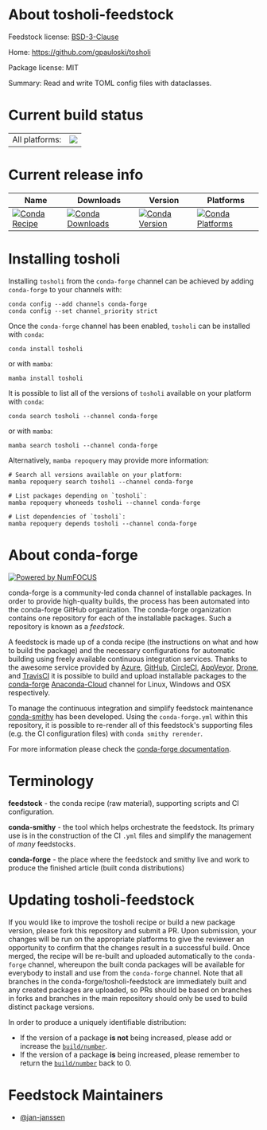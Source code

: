 About tosholi-feedstock
=======================

Feedstock license: [BSD-3-Clause](https://github.com/conda-forge/tosholi-feedstock/blob/main/LICENSE.txt)

Home: https://github.com/gpauloski/tosholi

Package license: MIT

Summary: Read and write TOML config files with dataclasses.

Current build status
====================


<table><tr><td>All platforms:</td>
    <td>
      <a href="https://dev.azure.com/conda-forge/feedstock-builds/_build/latest?definitionId=20730&branchName=main">
        <img src="https://dev.azure.com/conda-forge/feedstock-builds/_apis/build/status/tosholi-feedstock?branchName=main">
      </a>
    </td>
  </tr>
</table>

Current release info
====================

| Name | Downloads | Version | Platforms |
| --- | --- | --- | --- |
| [![Conda Recipe](https://img.shields.io/badge/recipe-tosholi-green.svg)](https://anaconda.org/conda-forge/tosholi) | [![Conda Downloads](https://img.shields.io/conda/dn/conda-forge/tosholi.svg)](https://anaconda.org/conda-forge/tosholi) | [![Conda Version](https://img.shields.io/conda/vn/conda-forge/tosholi.svg)](https://anaconda.org/conda-forge/tosholi) | [![Conda Platforms](https://img.shields.io/conda/pn/conda-forge/tosholi.svg)](https://anaconda.org/conda-forge/tosholi) |

Installing tosholi
==================

Installing `tosholi` from the `conda-forge` channel can be achieved by adding `conda-forge` to your channels with:

```
conda config --add channels conda-forge
conda config --set channel_priority strict
```

Once the `conda-forge` channel has been enabled, `tosholi` can be installed with `conda`:

```
conda install tosholi
```

or with `mamba`:

```
mamba install tosholi
```

It is possible to list all of the versions of `tosholi` available on your platform with `conda`:

```
conda search tosholi --channel conda-forge
```

or with `mamba`:

```
mamba search tosholi --channel conda-forge
```

Alternatively, `mamba repoquery` may provide more information:

```
# Search all versions available on your platform:
mamba repoquery search tosholi --channel conda-forge

# List packages depending on `tosholi`:
mamba repoquery whoneeds tosholi --channel conda-forge

# List dependencies of `tosholi`:
mamba repoquery depends tosholi --channel conda-forge
```


About conda-forge
=================

[![Powered by
NumFOCUS](https://img.shields.io/badge/powered%20by-NumFOCUS-orange.svg?style=flat&colorA=E1523D&colorB=007D8A)](https://numfocus.org)

conda-forge is a community-led conda channel of installable packages.
In order to provide high-quality builds, the process has been automated into the
conda-forge GitHub organization. The conda-forge organization contains one repository
for each of the installable packages. Such a repository is known as a *feedstock*.

A feedstock is made up of a conda recipe (the instructions on what and how to build
the package) and the necessary configurations for automatic building using freely
available continuous integration services. Thanks to the awesome service provided by
[Azure](https://azure.microsoft.com/en-us/services/devops/), [GitHub](https://github.com/),
[CircleCI](https://circleci.com/), [AppVeyor](https://www.appveyor.com/),
[Drone](https://cloud.drone.io/welcome), and [TravisCI](https://travis-ci.com/)
it is possible to build and upload installable packages to the
[conda-forge](https://anaconda.org/conda-forge) [Anaconda-Cloud](https://anaconda.org/)
channel for Linux, Windows and OSX respectively.

To manage the continuous integration and simplify feedstock maintenance
[conda-smithy](https://github.com/conda-forge/conda-smithy) has been developed.
Using the ``conda-forge.yml`` within this repository, it is possible to re-render all of
this feedstock's supporting files (e.g. the CI configuration files) with ``conda smithy rerender``.

For more information please check the [conda-forge documentation](https://conda-forge.org/docs/).

Terminology
===========

**feedstock** - the conda recipe (raw material), supporting scripts and CI configuration.

**conda-smithy** - the tool which helps orchestrate the feedstock.
                   Its primary use is in the construction of the CI ``.yml`` files
                   and simplify the management of *many* feedstocks.

**conda-forge** - the place where the feedstock and smithy live and work to
                  produce the finished article (built conda distributions)


Updating tosholi-feedstock
==========================

If you would like to improve the tosholi recipe or build a new
package version, please fork this repository and submit a PR. Upon submission,
your changes will be run on the appropriate platforms to give the reviewer an
opportunity to confirm that the changes result in a successful build. Once
merged, the recipe will be re-built and uploaded automatically to the
`conda-forge` channel, whereupon the built conda packages will be available for
everybody to install and use from the `conda-forge` channel.
Note that all branches in the conda-forge/tosholi-feedstock are
immediately built and any created packages are uploaded, so PRs should be based
on branches in forks and branches in the main repository should only be used to
build distinct package versions.

In order to produce a uniquely identifiable distribution:
 * If the version of a package **is not** being increased, please add or increase
   the [``build/number``](https://docs.conda.io/projects/conda-build/en/latest/resources/define-metadata.html#build-number-and-string).
 * If the version of a package **is** being increased, please remember to return
   the [``build/number``](https://docs.conda.io/projects/conda-build/en/latest/resources/define-metadata.html#build-number-and-string)
   back to 0.

Feedstock Maintainers
=====================

* [@jan-janssen](https://github.com/jan-janssen/)

